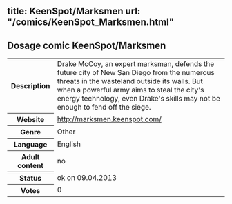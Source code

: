 title: KeenSpot/Marksmen
url: "/comics/KeenSpot_Marksmen.html"
---
Dosage comic KeenSpot/Marksmen
-----------------------------------------

<table class="comicinfo">
<tr>
<th>Description</th><td>Drake McCoy, an expert marksman, defends the future city of New San Diego from the numerous threats in the wasteland outside its walls. But when a powerful army aims to steal the city's energy technology, even Drake's skills may not be enough to fend off the siege.</td>
</tr>
<tr>
<th>Website</th><td><a href="http://marksmen.keenspot.com/">http://marksmen.keenspot.com/</a></td>
</tr>
<tr>
<th>Genre</th><td>Other</td>
</tr>
<tr>
<th>Language</th><td>English</td>
</tr>
<tr>
<th>Adult content</th><td>no</td>
</tr>
<tr>
<th>Status</th><td>ok on 09.04.2013</td>
</tr>
<tr>
<th>Votes</th><td>0</div></td>
</tr>
</table>
